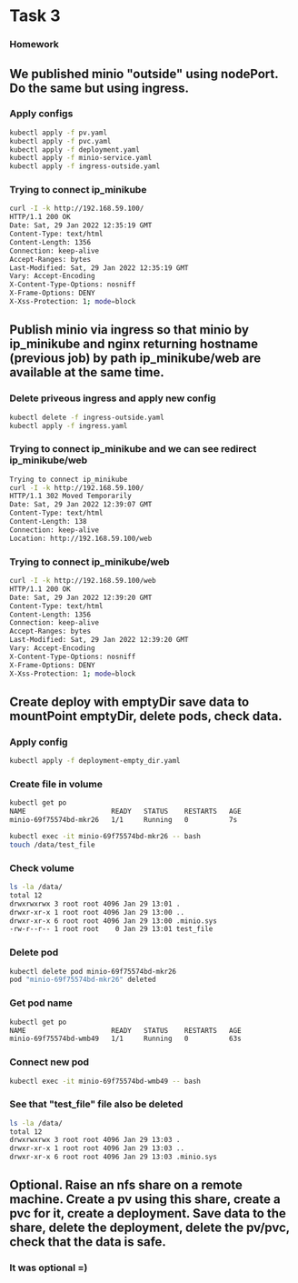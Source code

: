 # Task 3

### Homework

## We published minio "outside" using nodePort. Do the same but using ingress.

### Apply configs
```bash
kubectl apply -f pv.yaml
kubectl apply -f pvc.yaml
kubectl apply -f deployment.yaml
kubectl apply -f minio-service.yaml
kubectl apply -f ingress-outside.yaml
```

### Trying to connect ip_minikube
```bash
curl -I -k http://192.168.59.100/
HTTP/1.1 200 OK
Date: Sat, 29 Jan 2022 12:35:19 GMT
Content-Type: text/html
Content-Length: 1356
Connection: keep-alive
Accept-Ranges: bytes
Last-Modified: Sat, 29 Jan 2022 12:35:19 GMT
Vary: Accept-Encoding
X-Content-Type-Options: nosniff
X-Frame-Options: DENY
X-Xss-Protection: 1; mode=block
```

## Publish minio via ingress so that minio by ip_minikube and nginx returning hostname (previous job) by path ip_minikube/web are available at the same time.

### Delete priveous ingress and apply new config
```bash
kubectl delete -f ingress-outside.yaml
kubectl apply -f ingress.yaml
```

### Trying to connect ip_minikube and we can see redirect ip_minikube/web
```bash
Trying to connect ip_minikube
curl -I -k http://192.168.59.100/
HTTP/1.1 302 Moved Temporarily
Date: Sat, 29 Jan 2022 12:39:07 GMT
Content-Type: text/html
Content-Length: 138
Connection: keep-alive
Location: http://192.168.59.100/web
```

### Trying to connect ip_minikube/web
```bash
curl -I -k http://192.168.59.100/web
HTTP/1.1 200 OK
Date: Sat, 29 Jan 2022 12:39:20 GMT
Content-Type: text/html
Content-Length: 1356
Connection: keep-alive
Accept-Ranges: bytes
Last-Modified: Sat, 29 Jan 2022 12:39:20 GMT
Vary: Accept-Encoding
X-Content-Type-Options: nosniff
X-Frame-Options: DENY
X-Xss-Protection: 1; mode=block
```

## Create deploy with emptyDir save data to mountPoint emptyDir, delete pods, check data.

### Apply config
```bash
kubectl apply -f deployment-empty_dir.yaml
```

### Create file in volume
```bash
kubectl get po
NAME                     READY   STATUS    RESTARTS   AGE
minio-69f75574bd-mkr26   1/1     Running   0          7s

kubectl exec -it minio-69f75574bd-mkr26 -- bash
touch /data/test_file
```

### Check volume
```bash
ls -la /data/
total 12
drwxrwxrwx 3 root root 4096 Jan 29 13:01 .
drwxr-xr-x 1 root root 4096 Jan 29 13:00 ..
drwxr-xr-x 6 root root 4096 Jan 29 13:00 .minio.sys
-rw-r--r-- 1 root root    0 Jan 29 13:01 test_file
```

### Delete pod
```bash
kubectl delete pod minio-69f75574bd-mkr26
pod "minio-69f75574bd-mkr26" deleted
```

### Get pod name
```bash
kubectl get po
NAME                     READY   STATUS    RESTARTS   AGE
minio-69f75574bd-wmb49   1/1     Running   0          63s
```

### Connect new pod 
```bash
kubectl exec -it minio-69f75574bd-wmb49 -- bash 
```

### See that "test_file" file also be deleted
```bash
ls -la /data/
total 12
drwxrwxrwx 3 root root 4096 Jan 29 13:03 .
drwxr-xr-x 1 root root 4096 Jan 29 13:03 ..
drwxr-xr-x 6 root root 4096 Jan 29 13:03 .minio.sys
```

## Optional. Raise an nfs share on a remote machine. Create a pv using this share, create a pvc for it, create a deployment. Save data to the share, delete the deployment, delete the pv/pvc, check that the data is safe.

### It was optional =)